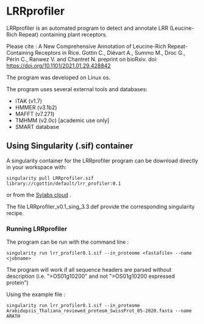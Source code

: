 # LRRprofiler

LRRprofiler is an automated program to detect and annotate LRR (Leucine-Rich Repeat) containing plant receptors.

Please cite : 
 A New Comprehensive Annotation of Leucine-Rich Repeat-Containing Receptors in Rice. Gottin C., Diévart A., Summo M., Droc G., Périn C., Ranwez V. and Chantret N.
 preprint on bioRxiv. doi: https://doi.org/10.1101/2021.01.29.428842

The program was developed on Linux os.

The program uses several external tools and databases:
- iTAK (v1.7)
- HMMER (v3.1b2)
- MAFFT (v7.271)
- TMHMM (v2.0c) [academic use only]
- SMART database

## Using Singularity (.sif) container

A singularity container for the LRRprofiler program can be download directly in your workspace with:
```
singularity pull LRRprofiler.sif library://cgottin/default/lrr_profiler:0.1
```
or from the [Sylabs cloud](https://cloud.sylabs.io/library/_container/600ea381517f0358917abf0a) .

The file LRRprofiler_v0.1_sing_3.3.def provide the corresponding singularity recipe.

### Running LRRprofiler
The program can be run with the command line :
```
singularity run lrr_profiler0.1.sif --in_proteome <fastafile> --name <jobname>
```

The program will work if all sequence headers are parsed without description (i.e. ">OS01g10200" and not ">OS01g10200 expressed protein")

Using the example file :
```
singularity run lrr_profiler0.1.sif --in_proteome Arabidopsis_Thaliana_reviewed_proteom_SwissProt_05-2020.fasta --name ARATH
```